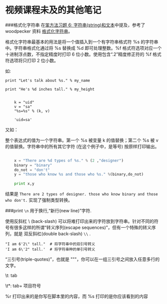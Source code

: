 # 视频课程未及的其他笔记
###格式化字符串
在[笨方法习题 6: 字符串(string)和文本](http://www.jb51.net/shouce/Pythonbbf/latest/ex6.html#)中提及，参考了 woodpecker 资料 [格式化字符串](http://woodpecker.org.cn/diveintopython/native_data_types/formatting_strings.html)。

格式化字符串最基本的用法是将一个值插入到一个有字符串格式符 %s 的字符串中。字符串格式化通过将 %s 替换成 %d 即可处理整数。%f 格式符选项对应一个十进制浮点数，不指定精度时打印 6 位小数。使用包含“.2”精度修正符的 %f 格式符选项将只打印 2 位小数。

如:

``print "Let's talk about %s." % my_name``

``print "He's %d inches tall." % my_height``

```

	k = "uid"
	v = "sa"
	"%s=%s" % (k, v)
	
	'uid=sa'
```

又如：

整个表达式的值为一个字符串。第一个 %s 被变量 k 的值替换；第二个 %s 被 v 的值替换。字符串中的所有其它字符 (在这个例子中，是等号) 按原样打印输出。

```Python
	
	x = "There are %d types of %s." % (2 ,"designer")
	binary = "binary"
	do_not = "don't"
	y = "those who know %s and those who %s." %(binary,do_not)
	
	print x,y
```

结果是 ``There are 2 types of designer. those who know binary and those who don't.`` 实现了强制类型转换。

###print
``\n`` 用于换行,“新行(new line)”字符.

使用反斜杠 \ (back-slash) 可以将难打印出来的字符放到字符串。针对不同的符号有很多这样的所谓“转义序列(escape sequences)”，但有一个特殊的转义序列，就是 双反斜杠(double back-slash) ``\\`` .

	"I am 6'2\" tall."  # 将字符串中的双引号转义
	'I am 6\'2" tall.'  # 将字符串种的单引号转义

“三引号(triple-quotes)”，也就是 """，你可以在一组三引号之间放入任意多行的文字。

\t: tab

\t*: tab+ 项目符号

%r 打印出来的是你写在脚本里的内容，而 %s 打印的是你应该看到的内容